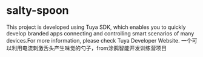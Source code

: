 # salty-spoon
This project is developed using Tuya SDK, which enables you to quickly develop branded apps connecting and controlling smart scenarios of many devices.For more information, please check Tuya Developer Website.
一个可以利用电流刺激舌头产生味觉的勺子，from涂鸦智能开发训练营项目
